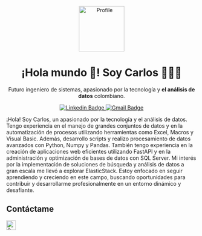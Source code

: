 <p align="center"> 
  <img alt="Profile" src="https://img.shields.io/badge/-🥷-111820?style=flat&logoColor=white" height="120px"></img>
  <h1 align="center">¡Hola mundo 👋! Soy Carlos 👨🏻‍💻</h1>
</p>

<p align="center">
  Futuro ingeniero de sistemas, apasionado por la tecnología y <strong>el análisis de datos</strong> colombiano.
</p>

<p align="center"> 
  <a href="linkedin.com/in/soycarlosherrera">
    <img alt="Linkedin Badge" src="https://img.shields.io/badge/-LinkendIn-0072b1?style=flat&logo=Linkedin&logoColor=white" ></img>
  </a>
  <a href="mailto:carlos4505@gmail.com">
    <img alt="Gmail Badge" src="https://img.shields.io/badge/-Gmail-c14438?style=flat&logo=Gmail&logoColor=white" ></img>
  </a>
</p>

¡Hola! Soy Carlos, un apasionado por la tecnología y el análisis de datos. Tengo experiencia en el manejo de grandes conjuntos de datos y en la automatización de procesos utilizando herramientas como Excel, Macros y Visual Basic. Además, desarrollo scripts y realizo procesamiento de datos avanzados con Python, Numpy y Pandas. También tengo experiencia en la creación de aplicaciones web eficientes utilizando FastAPI y en la administración y optimización de bases de datos con SQL Server. Mi interés por la implementación de soluciones de búsqueda y análisis de datos a gran escala me llevó a explorar ElasticStack. Estoy enfocado en seguir aprendiendo y creciendo en este campo, buscando oportunidades para contribuir y desarrollarme profesionalmente en un entorno dinámico y desafiante.
<!--
## ¿Qué hago?

![✅](https://img.shields.io/badge/%E2%9C%85-20232a.svg?logoColor=%2361DAFB) ![Desarrollo apps web frontend con](https://img.shields.io/badge/Desarrollo%20apps%20web%20frontend%20con-111820.svg?logoColor=%2361DAFB) ![React](https://img.shields.io/badge/React-111820.svg?logo=react&logoColor=%2361DAFB) ![y](https://img.shields.io/badge/y-111820.svg?logoColor=%2361DAFB) ![Next.js](https://img.shields.io/badge/Next.js-20232a.svg?logo=nextdotjs&logoColor=%2361DAFB)

![✅](https://img.shields.io/badge/%E2%9C%85-20232a.svg?logoColor=%2361DAFB) ![Desarrollo ecommerce con Vtex IO](https://img.shields.io/badge/Desarrollo%20ecommerce%20con%20Vtex%20IO-111820.svg?logoColor=%2361DAFB)

![✅](https://img.shields.io/badge/%E2%9C%85-20232a.svg?logoColor=%2361DAFB) ![Programo con](https://img.shields.io/badge/Programo%20con-111820.svg?logoColor=%2361DAFB) ![TypeScript](https://img.shields.io/badge/TypeScript-007ACC.svg?logo=typescript&logoColor=white)

![✅](https://img.shields.io/badge/%E2%9C%85-20232a.svg?logoColor=%2361DAFB) ![Un poco de backend con](https://img.shields.io/badge/Un%20poco%20de%20backend%20con-111820.svg?logoColor=%2361DAFB) ![Node.js](https://img.shields.io/badge/Node.js-43853D.svg?logo=node.js&logoColor=white) ![+](https://img.shields.io/badge/+-111820.svg?logoColor=%2361DAFB) ![Express.js](https://img.shields.io/badge/Express.js-404d59.svg?logo=express&logoColor=white)

![✅](https://img.shields.io/badge/%E2%9C%85-20232a.svg?logoColor=%2361DAFB) ![Gestiono mis proyectos personales con](https://img.shields.io/badge/Gestiono%20mis%20proyectos%20personales%20con-111820.svg?logoColor=%2361DAFB) ![Notion](https://img.shields.io/badge/Notion-010101.svg?logo=notion&logoColor=white)
-->

## Contáctame

<p>
  <a href="mailto:carlos4505@gmail.com">
    <img alt="Gmail Badge" src="https://img.shields.io/badge/-carlos4505p@gmail.com-c14438?style=flat&logo=Gmail&logoColor=white" height="25px"></img>
  </a>
</p>


